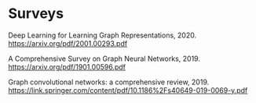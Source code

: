 # Surveys

Deep Learning for Learning Graph Representations, 2020. https://arxiv.org/pdf/2001.00293.pdf

A Comprehensive Survey on Graph Neural Networks, 2019. https://arxiv.org/pdf/1901.00596.pdf

Graph convolutional networks: a comprehensive review, 2019. https://link.springer.com/content/pdf/10.1186%2Fs40649-019-0069-y.pdf

